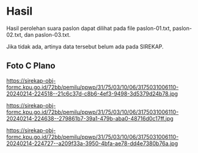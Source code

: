 # Hasil

Hasil perolehan suara paslon dapat dilihat pada file paslon-01.txt, paslon-02.txt, dan paslon-03.txt.

Jika tidak ada, artinya data tersebut belum ada pada SIREKAP.

## Foto C Plano

https://sirekap-obj-formc.kpu.go.id/72bb/pemilu/ppwp/31/75/03/10/06/3175031006110-20240214-224518--21c6c37d-c8b6-4ef3-9498-3d5379d24b78.jpg

https://sirekap-obj-formc.kpu.go.id/72bb/pemilu/ppwp/31/75/03/10/06/3175031006110-20240214-224638--279861b7-39a1-479b-aba0-48716d0c17ff.jpg

https://sirekap-obj-formc.kpu.go.id/72bb/pemilu/ppwp/31/75/03/10/06/3175031006110-20240214-224727--a209f33a-3950-4bfa-ae78-dd4e7380b76a.jpg

